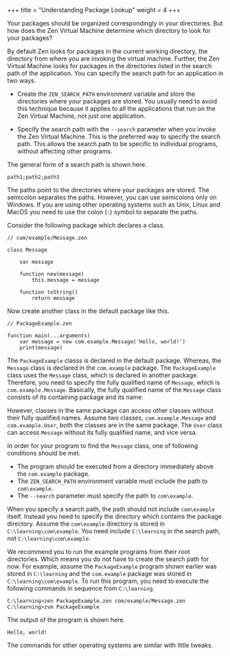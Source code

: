 +++
title = "Understanding Package Lookup"
weight = 4
+++

Your packages should be organized correspondingly in your directories. But how
does the Zen Virtual Machine determine which directory to look for your packages?

By default Zen looks for packages in the current working directory, the directory
from where you are invoking the virtual machine. Further, the Zen Virtual Machine
looks for packages in the directories listed in the search path of the application.
You can specify the search path for an application in two ways.

 * Create the `ZEN_SEARCH_PATH` environment variable and store the directories
   where your packages are stored. You usually need to avoid this technique because
   it applies to all the applications that run on the Zen Virtual Machine, not
   just one application.

 * Specify the search path with the `--search` parameter when you invoke the
   Zen Virtual Machine. This is the preferred way to specify the search path.
   This allows the search path to be specific to individual programs, without
   affecting other programs.

The general form of a search path is shown here.
```
path1;path2;path3
```

The paths point to the directories where your packages are stored. The semicolon
separates the paths. However, you can use semicolons only on Windows. If you
are using other operating systems such as Unix, Linux and MacOS you need to
use the colon (`:`) symbol to separate the paths.

Consider the following package which declares a class.
```
// com/example/Message.zen

class Message

    var message
    
    function new(message)
        this.message = message

    function toString()
        return message
```

Now create another class in the default package like this.
```
// PackageExample.zen

function main(...arguments)
    var message = new com.example.Message('Hello, world!')
    print(message)
```

The `PackageExample` classs is declared in the default package. Whereas, the
`Message` class is declared in the `com.example` package. The `PackageExample` class
uses the `Message` class, which is declared in another package. Therefore, you
need to specify the fully qualified name of `Message`, which is `com.example.Message`.
Basically, the fully qualified name of the `Message` class consists of its
containing package and its name.

However, classes in the same package can access other classes without their fully
qualified names. Assume two classes, `com.example.Message` and `com.example.User`,
both the classes are in the same package. The `User` class can access `Message`
without its fully qualified name, and vice versa.

In order for your program to find the `Message` class, one of following conditions
should be met.
    
 * The program should be executed from a directory immediately above the `com.example`
   package.
 * The `ZEN_SEARCH_PATH` environment variable must include the path to `com\example`.
 * The `--search` parameter must specify the path to `com\example`.

When you specify a search path, the path should not include `com\example` itself.
Instead you need to specify the directory which contains the package directory.
Assume the `com\example` directory is stored in `C:\learning\com\example`.
You need include `C:\learning` in the search path, not `C:\learning\com\example`.

We recommend you to run the example programs from their root directories. Which
means you do not have to create the search path for now. For example, assume the
`PackageExample` program shown earlier was stored in `C:\learning` and the
`com.example` package was stored in `C:\learning\com\example`. To run this program,
you need to execute the following commands in sequence from `C:\learning`.
```
C:\learning>zen PackageExample.zen com/example/Message.zen
C:\learning>zvm PackageExample
```

The output of the program is shown here.
```
Hello, world!
```

The commands for other operating systems are similar with little tweaks.